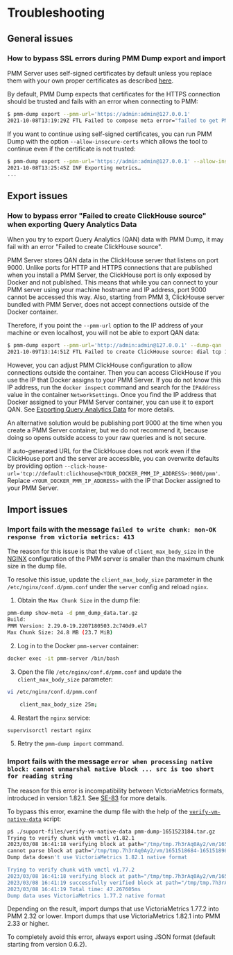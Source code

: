 # Troubleshooting

## General issues

### How to bypass SSL errors during PMM Dump export and import

PMM Server uses self-signed certificates by default unless you replace them with your own proper certificates as described [here](https://docs.percona.com/percona-monitoring-and-management/3/admin/security/ssl_encryption.html).

By default, PMM Dump expects that certificates for the HTTPS connection should be trusted and fails with an error when connecting to PMM:

``` {.bash data-prompt="$" }
$ pmm-dump export --pmm-url='https://admin:admin@127.0.0.1' 
2021-10-08T13:19:29Z FTL Failed to compose meta error="failed to get PMM version: x509: cannot validate certificate for 127.0.0.1 because it doesn't contain any IP SANs"
```

If you want to continue using self-signed certificates, you can run PMM Dump with the option `--allow-insecure-certs` which allows the tool to continue even if the certificate is not trusted:

``` {.bash data-prompt="$" }
$ pmm-dump export --pmm-url='https://admin:admin@127.0.0.1' --allow-insecure-certs
2021-10-08T13:25:45Z INF Exporting metrics…
...
```

## Export issues

### How to bypass error "Failed to create ClickHouse source" when exporting Query Analytics Data

When you try to export Query Analytics (QAN) data with PMM Dump, it may fail with an error "Failed to create ClickHouse source".

PMM Server stores QAN data in the ClickHouse server that listens on port 9000. Unlike ports for HTTP and HTTPS connections that are published when you install a PMM Server, the ClickHouse port is only exposed by Docker and not published. This means that while you can connect to your PMM server using your machine hostname and IP address, port 9000 cannot be accessed this way. Also, starting from PMM 3, ClickHouse server bundled with PMM Server, does not accept connections outside of the Docker container.

Therefore, if you point the `--pmm-url` option to the IP address of your machine or even localhost, you will not be able to export QAN data:

``` {.bash data-prompt="$" }
$ pmm-dump export --pmm-url='http://admin:admin@127.0.0.1' --dump-qan
2021-10-09T13:14:51Z FTL Failed to create ClickHouse source: dial tcp 127.0.0.1:9000: connect: connection refused
```

However, you can adjust PMM ClickHouse configuration to allow connections outside the container. Then you can access ClickHouse if you use the IP that Docker assigns to your PMM Server. If you do not know this IP address, run the `docker inspect` command and search for the `IPAddress` value in the container `NetworkSettings`. Once you find the IP address that Docker assigned to your PMM Server container, you can use it to export QAN. See [Exporting Query Analytics Data](export_qan.md) for more details.

An alternative solution would be publishing port 9000 at the time when you create a PMM Server container, but we do not recommend it, because doing so opens outside access to your raw queries and is not secure.

If auto-generated URL for the ClickHouse does not work even if the ClickHouse port and the server are accessible, you can overwrite defaults by providing option `--click-house-url='tcp://default:clickhouse@<YOUR_DOCKER_PMM_IP_ADDRESS>:9000/pmm'`. Replace `<YOUR_DOCKER_PMM_IP_ADDRESS>` with the IP that Docker assigned to your PMM Server. 

## Import issues

### Import fails with the message `failed to write chunk: non-OK response from victoria metrics: 413`

The reason for this issue is that the value of `client_max_body_size` in the [NGINX](https://www.nginx.com/) configuration of the PMM server is smaller than the maximum chunk size in the dump file.

To resolve this issue, update the `client_max_body_size` parameter in the `/etc/nginx/conf.d/pmm.conf` under the `server` config and reload `nginx`.

1. Obtain the `Max Chunk Size` in the dump file:

``` {.bash data-prompt="$" }
pmm-dump show-meta -d pmm_dump_data.tar.gz 
Build: 
PMM Version: 2.29.0-19.2207180503.2c740d9.el7
Max Chunk Size: 24.8 MB (23.7 MiB)
```

2. Log in to the Docker `pmm-server` container:

``` {.bash data-prompt="$" }
docker exec -it pmm-server /bin/bash
```

3. Open the file `/etc/nginx/conf.d/pmm.conf` and update the `client_max_body_size` parameter:

``` {.bash data-prompt="$" }
vi /etc/nginx/conf.d/pmm.conf

    client_max_body_size 25m;
```

4. Restart the `nginx` service:

``` {.bash data-prompt="$" }
supervisorctl restart nginx
```

5. Retry the `pmm-dump import` command.

### Import fails with the message `error when processing native block: cannot unmarshal native block ... src is too short for reading string`

The reason for this error is incompatibility between VictoriaMetrics formats, introduced in version 1.82.1. See [SE-83](https://jira.percona.com/browse/SE-83) for more details.

To bypass this error, examine the dump file with the help of the [`verify-vm-native-data`](verify-vm-native-data.md) script:

``` {.bash data-prompt="$" }
p$ ./support-files/verify-vm-native-data pmm-dump-1651523184.tar.gz 
Trying to verify chunk with vmctl v1.82.1
2023/03/08 16:41:18 verifying block at path="/tmp/tmp.7h3rAq0Ay2/vm/1651518684-1651518984.bin"
cannot parse block at path="/tmp/tmp.7h3rAq0Ay2/vm/1651518684-1651518984.bin", blocksCount=0, err=error when processing native block: cannot unmarshal native block from 23 bytes: cannot read timestampsData: src is too short for reading string with size 937; len(src)=1
Dump data doesn't use VictoriaMetrics 1.82.1 native format

Trying to verify chunk with vmctl v1.77.2
2023/03/08 16:41:18 verifying block at path="/tmp/tmp.7h3rAq0Ay2/vm/1651518684-1651518984.bin"
2023/03/08 16:41:19 successfully verified block at path="/tmp/tmp.7h3rAq0Ay2/vm/1651518684-1651518984.bin", blockCount=20196
2023/03/08 16:41:19 Total time: 47.267605ms
Dump data uses VictoriaMetrics 1.77.2 native format
```

Depending on the result, import dumps that use VictoriaMetrics 1.77.2 into PMM 2.32 or lower. Import dumps that use VictoriaMetrics 1.82.1 into PMM 2.33 or higher.

To completely avoid this error, always export using JSON format (default starting from version 0.6.2).
